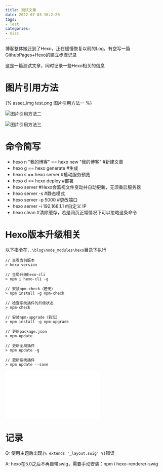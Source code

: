 ```yaml
---
title: 测试文章
date: 2022-07-03 16:2:20
tags:
- Test
categories:
- misc
---
```


博客整体搬迁到了Hexo，正在缓慢恢复以前的Log，有空写一篇GithubPages+Hexo的建立步骤记录

这是一篇测试文章，同时记录一些Hexo相关的信息

<!--more-->



# 图片引用方法

{% asset_img test.png 图片引用方法一 %}

![图片引用方法二](test.png)

![图片引用方法三](/images/test.png)



# 命令简写

- hexo n "我的博客" == hexo new "我的博客" #新建文章
- hexo g == hexo generate #生成
- hexo s == hexo server #启动服务预览
- hexo d == hexo deploy #部署
- hexo server #Hexo会监视文件变动并自动更新，无须重启服务器
- hexo server -s #静态模式
- hexo server -p 5000 #更改端口
- hexo server -i 192.168.1.1 #自定义 IP
- hexo clean #清除缓存，若是网页正常情况下可以忽略这条命令



# Hexo版本升级相关

以下指令在```..\blog\node_modules\hexo```目录下执行

```
// 查看当前版本
> hexo version

// 全局升级hexo-cli
> npm i hexo-cli -g

// 安装npm-check（若无）
> npm install -g npm-check

// 检查系统插件的升级状态
> npm-check

// 安装npm-upgrade（若无）
> npm install -g npm-upgrade

// 更新package.json
> npm-update

// 更新全局插件
> npm update -g

// 更新系统插件
> npm update --save
```



<div>
    <iframe src="//player.bilibili.com/player.html?aid=394534632&bvid=BV1Jo4y1e7eH&cid=1012086107&page=1" scrolling="no" border="0" frameborder="no" framespacing="0" allowfullscreen="true"> </iframe>
</div>





# 记录

Q: 使用主题后出现`{% extends '_layout.swig' %}`错误

A: hexo在5.0之后不再自带swig，需要手动安装：npm i hexo-renderer-swig
